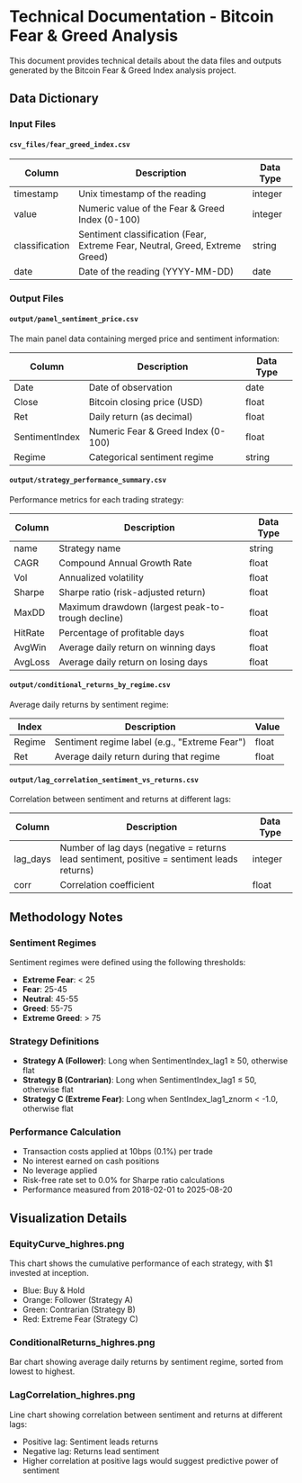 # Technical Documentation - Bitcoin Fear & Greed Analysis

This document provides technical details about the data files and outputs generated by the Bitcoin Fear & Greed Index analysis project.

## Data Dictionary

### Input Files

#### `csv_files/fear_greed_index.csv`

| Column | Description | Data Type |
|--------|-------------|-----------|
| timestamp | Unix timestamp of the reading | integer |
| value | Numeric value of the Fear & Greed Index (0-100) | integer |
| classification | Sentiment classification (Fear, Extreme Fear, Neutral, Greed, Extreme Greed) | string |
| date | Date of the reading (YYYY-MM-DD) | date |

### Output Files

#### `output/panel_sentiment_price.csv`

The main panel data containing merged price and sentiment information:

| Column | Description | Data Type |
|--------|-------------|-----------|
| Date | Date of observation | date |
| Close | Bitcoin closing price (USD) | float |
| Ret | Daily return (as decimal) | float |
| SentimentIndex | Numeric Fear & Greed Index (0-100) | float |
| Regime | Categorical sentiment regime | string |

#### `output/strategy_performance_summary.csv`

Performance metrics for each trading strategy:

| Column | Description | Data Type |
|--------|-------------|-----------|
| name | Strategy name | string |
| CAGR | Compound Annual Growth Rate | float |
| Vol | Annualized volatility | float |
| Sharpe | Sharpe ratio (risk-adjusted return) | float |
| MaxDD | Maximum drawdown (largest peak-to-trough decline) | float |
| HitRate | Percentage of profitable days | float |
| AvgWin | Average daily return on winning days | float |
| AvgLoss | Average daily return on losing days | float |

#### `output/conditional_returns_by_regime.csv`

Average daily returns by sentiment regime:

| Index | Description | Value |
|-------|-------------|-------|
| Regime | Sentiment regime label (e.g., "Extreme Fear") | float |
| Ret | Average daily return during that regime | float |

#### `output/lag_correlation_sentiment_vs_returns.csv`

Correlation between sentiment and returns at different lags:

| Column | Description | Data Type |
|--------|-------------|-----------|
| lag_days | Number of lag days (negative = returns lead sentiment, positive = sentiment leads returns) | integer |
| corr | Correlation coefficient | float |

## Methodology Notes

### Sentiment Regimes

Sentiment regimes were defined using the following thresholds:

- **Extreme Fear**: < 25
- **Fear**: 25-45
- **Neutral**: 45-55
- **Greed**: 55-75
- **Extreme Greed**: > 75

### Strategy Definitions

- **Strategy A (Follower)**: Long when SentimentIndex_lag1 ≥ 50, otherwise flat
- **Strategy B (Contrarian)**: Long when SentimentIndex_lag1 ≤ 50, otherwise flat
- **Strategy C (Extreme Fear)**: Long when SentIndex_lag1_znorm < -1.0, otherwise flat

### Performance Calculation

- Transaction costs applied at 10bps (0.1%) per trade
- No interest earned on cash positions
- No leverage applied
- Risk-free rate set to 0.0% for Sharpe ratio calculations
- Performance measured from 2018-02-01 to 2025-08-20

## Visualization Details

### EquityCurve_highres.png

This chart shows the cumulative performance of each strategy, with $1 invested at inception.

- Blue: Buy & Hold
- Orange: Follower (Strategy A)
- Green: Contrarian (Strategy B)
- Red: Extreme Fear (Strategy C)

### ConditionalReturns_highres.png

Bar chart showing average daily returns by sentiment regime, sorted from lowest to highest.

### LagCorrelation_highres.png

Line chart showing correlation between sentiment and returns at different lags:
- Positive lag: Sentiment leads returns
- Negative lag: Returns lead sentiment
- Higher correlation at positive lags would suggest predictive power of sentiment

